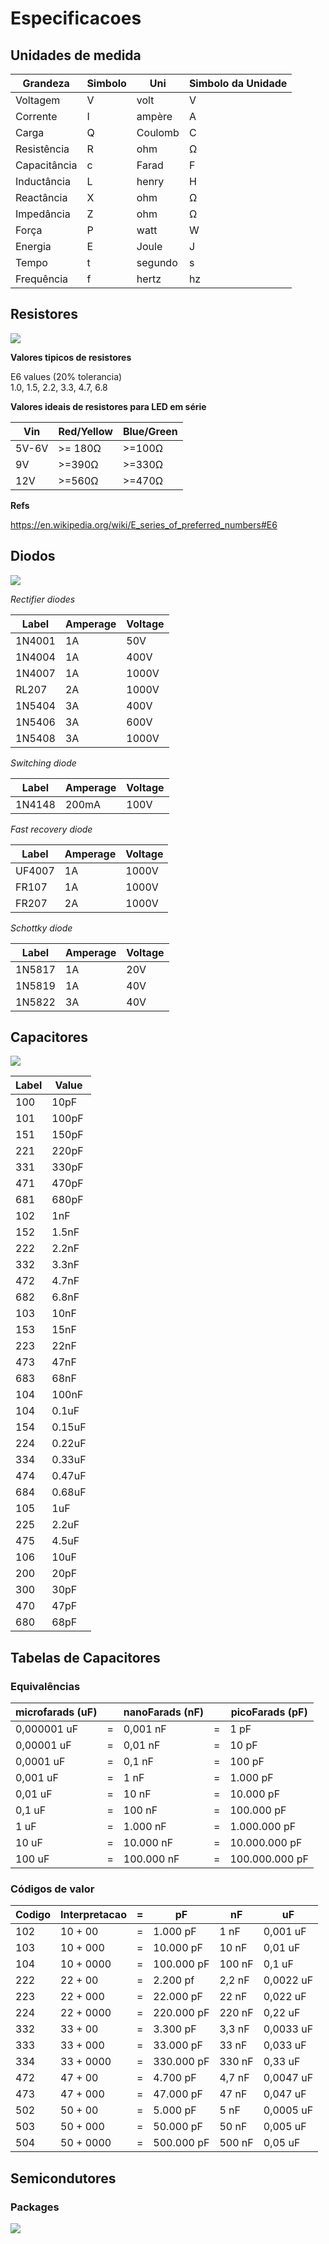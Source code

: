 # Especificacoes 

## Unidades de medida 

|Grandeza |Simbolo|Uni|Simbolo da Unidade|
|---------|-------|---|------------------|
|Voltagem |V|volt|V|
|Corrente|I|ampère|A|
|Carga|Q|Coulomb|C|
|Resistência|R|ohm|Ω|
|Capacitância|c|Farad|F|
|Inductância|L|henry|H|
|Reactância|X|ohm|Ω|
|Impedância|Z|ohm|Ω|
|Força|P|watt|W|
|Energia|E|Joule|J|
|Tempo|t|segundo|s|
|Frequência|f|hertz|hz|


## Resistores 

<img src="assets/Resistores.png" />

**Valores tipicos de resistores** 

E6 values (20% tolerancia)  
1.0, 1.5, 2.2, 3.3, 4.7, 6.8


**Valores ideais de resistores para LED em série**

|Vin|Red/Yellow|Blue/Green|
|---|----------|----------|
|5V-6V|>= 180Ω| >=100Ω|
|9V|>=390Ω|>=330Ω|
|12V|>=560Ω|>=470Ω|

**Refs**

https://en.wikipedia.org/wiki/E_series_of_preferred_numbers#E6

## Diodos 

<img src="assets/Diodos.png" />

*Rectifier diodes*

|Label | Amperage | Voltage | 
|------|----------|---------|
|1N4001|1A|50V|
|1N4004|1A|400V|
|1N4007|1A|1000V|
|RL207|2A|1000V|
|1N5404|3A|400V|
|1N5406|3A|600V|
|1N5408|3A|1000V|

*Switching diode*

|Label | Amperage | Voltage | 
|------|----------|---------|
|1N4148|200mA|100V|

*Fast recovery diode* 

|Label | Amperage | Voltage | 
|------|----------|---------|
|UF4007|1A|1000V|
|FR107|1A|1000V|
|FR207|2A|1000V|

*Schottky diode*

|Label | Amperage | Voltage | 
|------|----------|---------|
|1N5817|1A|20V|
|1N5819|1A|40V|
|1N5822|3A|40V|

## Capacitores

<img src="assets/Capacitores.jpg" />

|Label|Value|
|-----|-----|
|100|10pF|
|101|100pF|
|151|150pF|
|221|220pF|
|331|330pF|
|471|470pF|
|681|680pF|
|102|1nF|
|152|1.5nF|
|222|2.2nF|
|332|3.3nF|
|472|4.7nF|
|682|6.8nF|
|103|10nF|
|153|15nF|
|223|22nF|
|473|47nF|
|683|68nF|
|104|100nF|
|104|0.1uF|
|154|0.15uF|
|224|0.22uF|
|334|0.33uF|
|474|0.47uF|
|684|0.68uF|
|105|1uF|
|225|2.2uF|
|475|4.5uF|
|106|10uF|
|200|20pF|
|300|30pF|
|470|47pF|
|680|68pF|


## Tabelas de Capacitores 

### Equivalências 

|microfarads (uF)| |nanoFarads (nF)| |picoFarads (pF)|
|----------------|-|---------------|-|---------------|
|0,000001 uF     |=|0,001        nF|=|1            pF|
|0,00001  uF     |=|0,01         nF|=|10           pF|
|0,0001   uF     |=|0,1          nF|=|100          pF|
|0,001    uF     |=|1            nF|=|1.000        pF|
|0,01     uF     |=|10           nF|=|10.000       pF|
|0,1      uF     |=|100          nF|=|100.000      pF|
|1        uF     |=|1.000        nF|=|1.000.000    pF|
|10       uF     |=|10.000       nF|=|10.000.000   pF|
|100      uF     |=|100.000      nF|=|100.000.000  pF|

### Códigos de valor

|Codigo|Interpretacao|=| pF         | nF     | uF       |
|------|-------------|-|------------|--------|----------|
|102   |10 + 00      |=| 1.000   pF |1   nF | 0,001 uF  |
|103   |10 + 000     |=| 10.000  pF |10  nF |0,01    uF |
|104   |10 + 0000    |=| 100.000 pF |100 nF |0,1     uF |
|222   |22 + 00      |=| 2.200   pf |2,2 nF |0,0022  uF |
|223   |22 + 000     |=| 22.000  pF |22  nF |0,022   uF |
|224   |22 + 0000    |=| 220.000 pF |220 nF |0,22    uF |
|332   |33 + 00      |=| 3.300   pF |3,3 nF |0,0033  uF |
|333   |33 + 000     |=|33.000   pF |33  nF |0,033   uF |
|334   |33 + 0000    |=|330.000  pF |330 nF |0,33    uF |
|472   |47 + 00      |=|4.700    pF |4,7 nF |0,0047  uF |
|473   |47 + 000     |=|47.000   pF |47  nF |0,047   uF |
|502   |50 + 00      |=|5.000    pF |5   nF |0,0005  uF |
|503   |50 + 000     |=|50.000   pF |50  nF |0,005   uF |
|504   |50 + 0000    |=|500.000  pF |500 nF |0,05    uF |


## Semicondutores 

### Packages 

<img src="assets/Semicondutores.jpg" />

